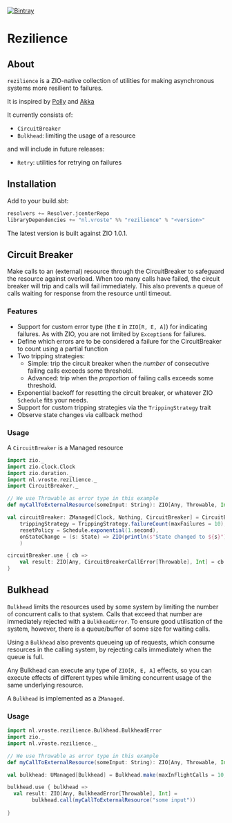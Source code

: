 [![Bintray](https://img.shields.io/bintray/v/vroste/maven/rezilience?label=latest)](https://bintray.com/vroste/maven/rezilience/_latestVersion)

# Rezilience

## About

`rezilience` is a ZIO-native collection of utilities for making asynchronous systems more resilient to failures.

It is inspired by [Polly](https://github.com/App-vNext/Polly) and [Akka](https://doc.akka.io/docs/akka/current/common/circuitbreaker.html)

It currently consists of:

* `CircuitBreaker`
* `Bulkhead`: limiting the usage of a resource

and will include in future releases:

* `Retry`: utilities for retrying on failures

## Installation

Add to your build.sbt:

```scala
resolvers += Resolver.jcenterRepo
libraryDependencies += "nl.vroste" %% "rezilience" % "<version>"
```

The latest version is built against ZIO 1.0.1.

## Circuit Breaker
Make calls to an (external) resource through the CircuitBreaker to safeguard the resource against overload. When too many calls have failed, the circuit breaker will trip and calls will fail immediately. This also prevents a queue of calls waiting for response from the resource until timeout.

### Features
* Support for custom error type (the `E` in `ZIO[R, E, A]`) for indicating failures. As with ZIO, you are not limited by `Exception`s for failures. 
* Define which errors are to be considered a failure for the CircuitBreaker to count using a partial function
* Two tripping strategies:
  * Simple: trip the circuit breaker when the _number_ of consecutive failing calls exceeds some threshold.
  * Advanced: trip when the _proportion_ of failing calls exceeds some threshold.
* Exponential backoff for resetting the circuit breaker, or whatever ZIO `Schedule` fits your needs.
* Support for custom tripping strategies via the `TrippingStrategy` trait
* Observe state changes via callback method

### Usage

A `CircuitBreaker` is a Managed resource

```scala
import zio._
import zio.clock.Clock
import zio.duration._
import nl.vroste.rezilience._
import CircuitBreaker._

// We use Throwable as error type in this example 
def myCallToExternalResource(someInput: String): ZIO[Any, Throwable, Int] = ???

val circuitBreaker: ZManaged[Clock, Nothing, CircuitBreaker] = CircuitBreaker.make(
    trippingStrategy = TrippingStrategy.failureCount(maxFailures = 10),
    resetPolicy = Schedule.exponential(1.second),
    onStateChange = (s: State) => ZIO(println(s"State changed to ${s}")).ignore
    )

circuitBreaker.use { cb =>
    val result: ZIO[Any, CircuitBreakerCallError[Throwable], Int] = cb.withCircuitBreaker(myCallToExternalResource("some input"))
}
```

## Bulkhead

`Bulkhead` limits the resources used by some system by limiting the number of concurrent calls to that system. Calls that exceed that number are immediately rejected with a `BulkheadError`. To ensure good utilisation of the system, however, there is a queue/buffer of some size for waiting calls.
 
Using a `Bulkhead` also prevents queueing up of requests, which consume resources in the calling system, by rejecting calls immediately when the queue is full.

Any Bulkhead can execute any type of `ZIO[R, E, A]` effects, so you can execute effects of different types while limiting concurrent usage of the same underlying resource.

A `Bulkhead` is implemented as a `ZManaged`.

### Usage

```scala
import nl.vroste.rezilience.Bulkhead.BulkheadError
import zio._
import nl.vroste.rezilience._

// We use Throwable as error type in this example 
def myCallToExternalResource(someInput: String): ZIO[Any, Throwable, Int] = ???

val bulkhead: UManaged[Bulkhead] = Bulkhead.make(maxInFlightCalls = 10, maxQueueing = 32)

bulkhead.use { bulkhead =>
  val result: ZIO[Any, BulkheadError[Throwable], Int] =
        bulkhead.call(myCallToExternalResource("some input"))
       
}
```
